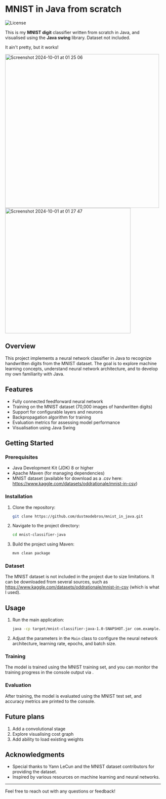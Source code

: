 # MNIST in Java from scratch
![License](https://img.shields.io/badge/license-MIT-brightgreen)

This is my **MNIST digit** classifier written from scratch in Java, and visualised using the **Java swing** library. Dataset not included.

It ain't pretty, but it works!

<img width="498" alt="Screenshot 2024-10-01 at 01 25 06" src="https://github.com/user-attachments/assets/3d40db39-aa8b-45e5-bb08-acae40a29cde">
<img width="406" alt="Screenshot 2024-10-01 at 01 27 47" src="https://github.com/user-attachments/assets/3e6d2859-e8fe-4954-b2cf-7a4762ca1df3">

## Overview

This project implements a neural network classifier in Java to recognize handwritten digits from the MNIST dataset. The goal is to explore machine learning concepts, understand neural network architecture, and to develop my own familiarity with Java.

## Features

- Fully connected feedforward neural network
- Training on the MNIST dataset (70,000 images of handwritten digits)
- Support for configurable layers and neurons
- Backpropagation algorithm for training
- Evaluation metrics for assessing model performance
- Visualisation using Java Swing

## Getting Started

### Prerequisites

- Java Development Kit (JDK) 8 or higher
- Apache Maven (for managing dependencies)
- MNIST dataset (available for download as a .csv here: https://www.kaggle.com/datasets/oddrationale/mnist-in-csv)

### Installation

1. Clone the repository:

   ```bash
   git clone https://github.com/dustmodebros/mnist_in_java.git
   ```

2. Navigate to the project directory:

   ```bash
   cd mnist-classifier-java
   ```

3. Build the project using Maven:

   ```bash
   mvn clean package
   ```

### Dataset

The MNIST dataset is not included in the project due to size limitations. It can be downloaded from several sources, such as https://www.kaggle.com/datasets/oddrationale/mnist-in-csv (which is what I used).

## Usage

1. Run the main application:

   ```bash
   java -cp target/mnist-classifier-java-1.0-SNAPSHOT.jar com.example.Main
   ```

2. Adjust the parameters in the `Main` class to configure the neural network architecture, learning rate, epochs, and batch size.

### Training

The model is trained using the MNIST training set, and you can monitor the training progress in the console output via .

### Evaluation

After training, the model is evaluated using the MNIST test set, and accuracy metrics are printed to the console.

## Future plans
1. Add a convolutional stage
2. Explore visualising cost graph
3. Add ability to load existing weights
## Acknowledgments

- Special thanks to Yann LeCun and the MNIST dataset contributors for providing the dataset.
- Inspired by various resources on machine learning and neural networks.

---

Feel free to reach out with any questions or feedback!
